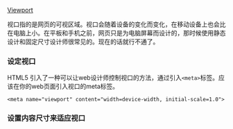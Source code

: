 [Viewport](http://www.w3schools.com/css/css_rwd_viewport.asp)

视口指的是网页的可视区域。视口会随着设备的变化而变化，在移动设备上也会比在电脑上小。在平板和手机之前，网页只是为电脑屏幕而设计的，那时候使用静态设计和固定尺寸设计师很常见的。现在的话就行不通了。

### 设定视口

HTML5 引入了一种可以让web设计师控制视口的方法，通过引入`<meta>`标签。应该在你的web页面引入视口的meta标签。

`<meta name="viewport" content="width=device-width, initial-scale=1.0">`

### 设置内容尺寸来适应视口

